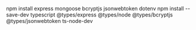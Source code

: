 npm install express mongoose bcryptjs jsonwebtoken dotenv
npm install --save-dev typescript @types/express @types/node @types/bcryptjs @types/jsonwebtoken ts-node-dev
